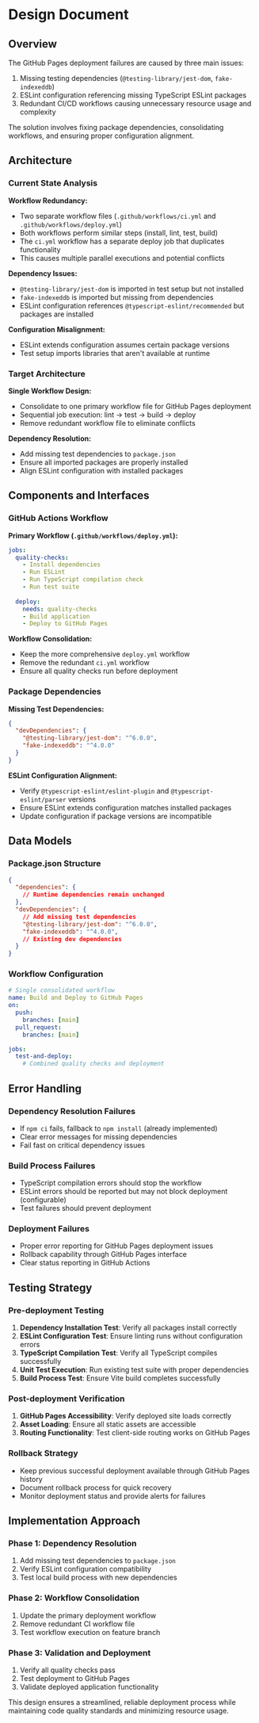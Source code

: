 # Design Document

## Overview

The GitHub Pages deployment failures are caused by three main issues:
1. Missing testing dependencies (`@testing-library/jest-dom`, `fake-indexeddb`)
2. ESLint configuration referencing missing TypeScript ESLint packages
3. Redundant CI/CD workflows causing unnecessary resource usage and complexity

The solution involves fixing package dependencies, consolidating workflows, and ensuring proper configuration alignment.

## Architecture

### Current State Analysis

**Workflow Redundancy:**
- Two separate workflow files (`.github/workflows/ci.yml` and `.github/workflows/deploy.yml`)
- Both workflows perform similar steps (install, lint, test, build)
- The `ci.yml` workflow has a separate deploy job that duplicates functionality
- This causes multiple parallel executions and potential conflicts

**Dependency Issues:**
- `@testing-library/jest-dom` is imported in test setup but not installed
- `fake-indexeddb` is imported but missing from dependencies
- ESLint configuration references `@typescript-eslint/recommended` but packages are installed

**Configuration Misalignment:**
- ESLint extends configuration assumes certain package versions
- Test setup imports libraries that aren't available at runtime

### Target Architecture

**Single Workflow Design:**
- Consolidate to one primary workflow file for GitHub Pages deployment
- Sequential job execution: lint → test → build → deploy
- Remove redundant workflow file to eliminate conflicts

**Dependency Resolution:**
- Add missing test dependencies to `package.json`
- Ensure all imported packages are properly installed
- Align ESLint configuration with installed packages

## Components and Interfaces

### GitHub Actions Workflow

**Primary Workflow (`.github/workflows/deploy.yml`):**
```yaml
jobs:
  quality-checks:
    - Install dependencies
    - Run ESLint
    - Run TypeScript compilation check
    - Run test suite
  
  deploy:
    needs: quality-checks
    - Build application
    - Deploy to GitHub Pages
```

**Workflow Consolidation:**
- Keep the more comprehensive `deploy.yml` workflow
- Remove the redundant `ci.yml` workflow
- Ensure all quality checks run before deployment

### Package Dependencies

**Missing Test Dependencies:**
```json
{
  "devDependencies": {
    "@testing-library/jest-dom": "^6.0.0",
    "fake-indexeddb": "^4.0.0"
  }
}
```

**ESLint Configuration Alignment:**
- Verify `@typescript-eslint/eslint-plugin` and `@typescript-eslint/parser` versions
- Ensure ESLint extends configuration matches installed packages
- Update configuration if package versions are incompatible

## Data Models

### Package.json Structure
```json
{
  "dependencies": {
    // Runtime dependencies remain unchanged
  },
  "devDependencies": {
    // Add missing test dependencies
    "@testing-library/jest-dom": "^6.0.0",
    "fake-indexeddb": "^4.0.0",
    // Existing dev dependencies
  }
}
```

### Workflow Configuration
```yaml
# Single consolidated workflow
name: Build and Deploy to GitHub Pages
on:
  push:
    branches: [main]
  pull_request:
    branches: [main]

jobs:
  test-and-deploy:
    # Combined quality checks and deployment
```

## Error Handling

### Dependency Resolution Failures
- If `npm ci` fails, fallback to `npm install` (already implemented)
- Clear error messages for missing dependencies
- Fail fast on critical dependency issues

### Build Process Failures
- TypeScript compilation errors should stop the workflow
- ESLint errors should be reported but may not block deployment (configurable)
- Test failures should prevent deployment

### Deployment Failures
- Proper error reporting for GitHub Pages deployment issues
- Rollback capability through GitHub Pages interface
- Clear status reporting in GitHub Actions

## Testing Strategy

### Pre-deployment Testing
1. **Dependency Installation Test**: Verify all packages install correctly
2. **ESLint Configuration Test**: Ensure linting runs without configuration errors
3. **TypeScript Compilation Test**: Verify all TypeScript compiles successfully
4. **Unit Test Execution**: Run existing test suite with proper dependencies
5. **Build Process Test**: Ensure Vite build completes successfully

### Post-deployment Verification
1. **GitHub Pages Accessibility**: Verify deployed site loads correctly
2. **Asset Loading**: Ensure all static assets are accessible
3. **Routing Functionality**: Test client-side routing works on GitHub Pages

### Rollback Strategy
- Keep previous successful deployment available through GitHub Pages history
- Document rollback process for quick recovery
- Monitor deployment status and provide alerts for failures

## Implementation Approach

### Phase 1: Dependency Resolution
1. Add missing test dependencies to `package.json`
2. Verify ESLint configuration compatibility
3. Test local build process with new dependencies

### Phase 2: Workflow Consolidation
1. Update the primary deployment workflow
2. Remove redundant CI workflow file
3. Test workflow execution on feature branch

### Phase 3: Validation and Deployment
1. Verify all quality checks pass
2. Test deployment to GitHub Pages
3. Validate deployed application functionality

This design ensures a streamlined, reliable deployment process while maintaining code quality standards and minimizing resource usage.